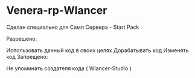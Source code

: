 # Venera-rp-Wlancer

Сделан специально для Самп Сервера - Start Pack

Разрешено:

Использовать данный код в своих целях
Дорабатывать код
Изменять код
Запрещено:

Не упоминать создателя кода ( Wlancer-Studio )
